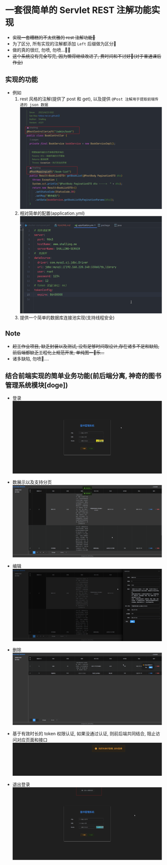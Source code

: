 # 一套很简单的 Servlet REST 注解功能实现

- ~~实现一套糟糕的不太优雅的 rest 注解功能🥲~~
- 为了区分, 所有实现的注解都添加 `Left` 后缀做为区分🤣
- 做的真的很烂, 勿喷, 勿喷...😶‍🌫️
- ~~这个系统没有完全写完, 因为懒得继续改进了, 费时间和不讨好🤣(对于普通课后作业)~~

## 实现的功能

- 例如
  1. rest 风格的注解(提供了 post 和 get), 以及提供 `@Post 注解用于提取前端传递的 json 数据`
     ![图片貌似没加载出来](.assets/rest-annotation.png)
  2. 相对简单的配置(application.yml)
     ![图片貌似没加载出来](.assets/config.png)
  3. 提供一个简单的数据库连接池实现(支持线程安全)

## Note

- ~~赶工作业项目, 缺乏封装以及测试, 没有足够时间取设计,存在诸多不足和缺陷, 前后端都缺乏工程化上规范开发,
  单纯图一🤣乐...~~
- 诸多缺陷, 勿喷🥲....

## 结合前端实现的简单业务功能(前后端分离, 神奇的图书管理系统模块[doge])

- 登录
  ![图片貌似没加载出来](.assets/login.png)

- 数展示以及支持分页
  ![图片貌似没加载出来](.assets/book-list.png)

- 编辑
  ![图片貌似没加载出来](.assets/edit-book.png)

- 删除
  ![图片貌似没加载出来](.assets/confrim-delete.png)

- 基于有效时长的 token 权限认证, 如果没通过认证, 则前后端共同结合, 阻止访问对应页面和接口
  ![图片貌似没加载出来](.assets/auth.png)

- 退出登录
  ![图片貌似没加载出来](.assets/logout.png)

